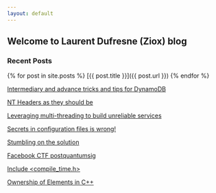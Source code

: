 ```yaml
---
layout: default
---
```


## Welcome to Laurent Dufresne (Ziox) blog


### Recent Posts

{% for post in site.posts %}
[{{ post.title }}]({{ post.url }})
{% endfor %}

[Intermediary and advance tricks and tips for DynamoDB](_posts/2024-10-24-DynamoDB-intermediary-and-advance-tricks-and-tips.md)

[NT Headers as they should be](_posts/2022-08-07-NT-Headers-as-they-should-be.md)

[Leveraging multi-threading to build unreliable services](_posts/2021-08-08-Leveraging-multi-threading-to-build-unreliable-services.md)

[Secrets in configuration files is wrong!](_posts/2021-08-07-Secrets-In-Configuration-Files-Is-Wrong.md)

[Stumbling on the solution](_posts/2020-02-24-Stumbling-on-the-solution.md)

[Facebook CTF postquantumsig](_posts/2019-07-03-Facebook-CTF-postquantumsig.md)

[Include \<compile_time.h\>](_posts/2019-04-20-Include-Compile-Time.md)

[Ownership of Elements in C++](_posts/2018-12-22-Ownership-of-Elements.md)
